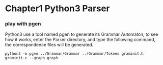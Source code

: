 # Chapter1 Python3 Parser

### play with pgen

Python3 use a tool named pgen to generate its Grammar Automaton, to see how it works, enter the Parser directory, and type the following command, the correspondence files will be generated.

```python3 -m pgen ../Grammar/Grammar ../Grammar/Tokens graminit.h graminit.c --graph graph```


